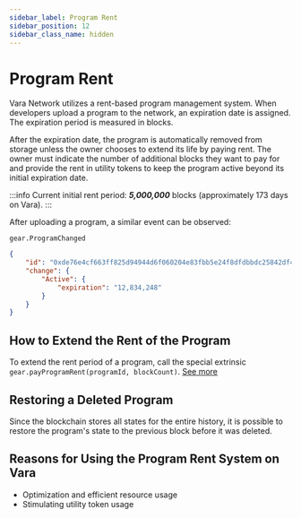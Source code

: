 ```yaml
---
sidebar_label: Program Rent
sidebar_position: 12
sidebar_class_name: hidden
---
```


# Program Rent

Vara Network utilizes a rent-based program management system. When developers upload a program to the network, an expiration date is assigned. The expiration period is measured in blocks.

After the expiration date, the program is automatically removed from storage unless the owner chooses to extend its life by paying rent. The owner must indicate the number of additional blocks they want to pay for and provide the rent in utility tokens to keep the program active beyond its initial expiration date.

:::info
Current initial rent period: ***5,000,000*** blocks (approximately 173 days on Vara).
:::

After uploading a program, a similar event can be observed:

`gear.ProgramChanged`

```json
{
    "id": "0xde76e4cf663ff825d94944d6f060204e83fbb5e24f8dfdbbdc25842df4f4135d",
    "change": {
        "Active": {
            "expiration": "12,834,248"
        }
    }
}
```

## How to Extend the Rent of the Program

To extend the rent period of a program, call the special extrinsic `gear.payProgramRent(programId, blockCount)`. [See more](/docs/api/program-rent)

## Restoring a Deleted Program

Since the blockchain stores all states for the entire history, it is possible to restore the program's state to the previous block before it was deleted.

## Reasons for Using the Program Rent System on Vara

- Optimization and efficient resource usage
- Stimulating utility token usage
